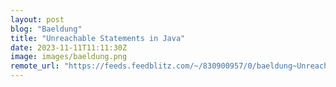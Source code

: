 ```yaml
---
layout: post
blog: "Baeldung"
title: "Unreachable Statements in Java"
date: 2023-11-11T11:11:30Z
image: images/baeldung.png
remote_url: "https://feeds.feedblitz.com/~/830900957/0/baeldung~Unreachable-Statements-in-Java"
---
```

